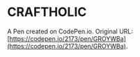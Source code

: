 # CRAFTHOLIC

A Pen created on CodePen.io. Original URL: [https://codepen.io/2173/pen/GROYWBa](https://codepen.io/2173/pen/GROYWBa).


